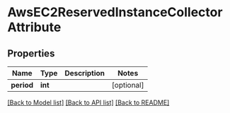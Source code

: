 # AwsEC2ReservedInstanceCollectorAttribute

## Properties
Name | Type | Description | Notes
------------ | ------------- | ------------- | -------------
**period** | **int** |  | [optional] 

[[Back to Model list]](../README.md#documentation-for-models) [[Back to API list]](../README.md#documentation-for-api-endpoints) [[Back to README]](../README.md)


